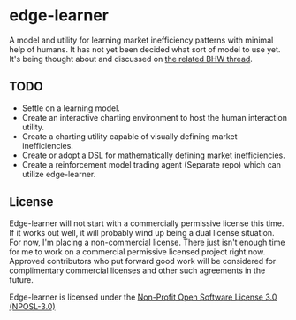 # edge-learner

A model and utility for learning market inefficiency patterns with minimal help of humans. It has not yet been decided what sort of model to use yet. It's being thought about and discussed on [the related BHW thread](https://www.blackhatworld.com/seo/follow-me-as-i-create-an-ai-trading-bot-for-bitcoin-crypto.1116066/).



## TODO

-    Settle on a learning model.
-    Create an interactive charting environment to host the human interaction utility.
-    Create a charting utility capable of visually defining market inefficiencies.
-    Create or adopt a DSL for mathematically defining market inefficiencies.
-    Create a reinforcement model trading agent (Separate repo) which can utilize edge-learner.



## License

Edge-learner will not start with a commercially permissive license this time. If it works out well, it will probably wind up being a dual license situation. For now,  I'm placing a non-commercial license. There just isn't enough time for  me to work on a commercial permissive licensed project right now.  Approved contributors who put forward good work will be considered for  complimentary commercial licenses and other such agreements in the  future.

Edge-learner is licensed under the [Non-Profit Open Software License 3.0 (NPOSL-3.0)](https://github.com/TheDoctorAI/edge-learner/blob/master/LICENSE.md)

